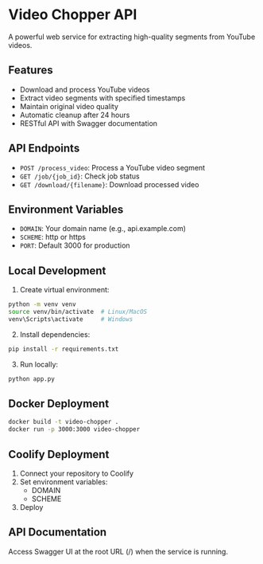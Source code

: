 # Video Chopper API

A powerful web service for extracting high-quality segments from YouTube videos.

## Features

- Download and process YouTube videos
- Extract video segments with specified timestamps
- Maintain original video quality
- Automatic cleanup after 24 hours
- RESTful API with Swagger documentation

## API Endpoints

- `POST /process_video`: Process a YouTube video segment
- `GET /job/{job_id}`: Check job status
- `GET /download/{filename}`: Download processed video

## Environment Variables

- `DOMAIN`: Your domain name (e.g., api.example.com)
- `SCHEME`: http or https
- `PORT`: Default 3000 for production

## Local Development

1. Create virtual environment:
```bash
python -m venv venv
source venv/bin/activate  # Linux/MacOS
venv\Scripts\activate     # Windows
```

2. Install dependencies:
```bash
pip install -r requirements.txt
```

3. Run locally:
```bash
python app.py
```

## Docker Deployment

```bash
docker build -t video-chopper .
docker run -p 3000:3000 video-chopper
```

## Coolify Deployment

1. Connect your repository to Coolify
2. Set environment variables:
   - DOMAIN
   - SCHEME
3. Deploy

## API Documentation

Access Swagger UI at the root URL (/) when the service is running. 